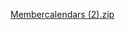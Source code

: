 [Membercalendars (2).zip](https://github.com/user-attachments/files/17728197/Membercalendars.2.zip)

